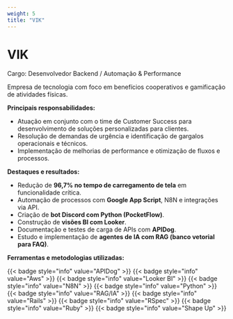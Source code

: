 ```yaml
---
weight: 5
title: "VIK"
---
```


# VIK

Cargo: Desenvolvedor Backend / Automação & Performance

Empresa de tecnologia com foco em benefícios cooperativos e gamificação de atividades físicas.

**Principais responsabilidades:**
- Atuação em conjunto com o time de Customer Success para desenvolvimento de soluções personalizadas para clientes.
- Resolução de demandas de urgência e identificação de gargalos operacionais e técnicos.
- Implementação de melhorias de performance e otimização de fluxos e processos.

**Destaques e resultados:**
- Redução de **96,7% no tempo de carregamento de tela** em funcionalidade crítica.
- Automação de processos com **Google App Script**, N8N e integrações via API.
- Criação de **bot Discord com Python (PocketFlow)**.
- Construção de **visões BI com Looker**.
- Documentação e testes de carga de APIs com **APIDog**.
- Estudo e implementação de **agentes de IA com RAG (banco vetorial para FAQ)**.

**Ferramentas e metodologias utilizadas:**

{{< badge style="info" value="APIDog" >}}
{{< badge style="info" value="Aws" >}}
{{< badge style="info" value="Looker BI" >}}
{{< badge style="info" value="N8N" >}}
{{< badge style="info" value="Python" >}}
{{< badge style="info" value="RAG/IA" >}}
{{< badge style="info" value="Rails" >}}
{{< badge style="info" value="RSpec" >}}
{{< badge style="info" value="Ruby" >}}
{{< badge style="info" value="Shape Up" >}}




